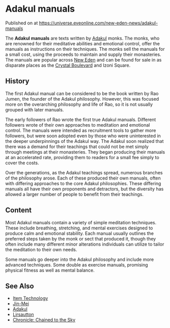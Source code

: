 # Adakul manuals 
Published on  at https://universe.eveonline.com/new-eden-news/adakul-manuals

The **Adakul manuals** are texts written by [Adakul](1QKGVCG3SPqc6sCRnnw9Vp) monks. The monks, who are renowned for their meditative abilities and emotional control, offer the manuals as instructions on their techniques. The monks sell the manuals for a small cost, using the proceeds to maintain and supply their monasteries. The manuals are popular across [New Eden](5m9PDmbyzmRXdP1vvQETRk) and can be found for sale in as disparate places as the [Crystal Boulevard](45ZcfxzqF7v2mqmLksGxYU) and Izoni Square.

History
-------

The first Adakul manual can be considered to be the book written by Rao Jumen, the founder of the Adakul philosophy. However, this was focused more on the overarching philosophy and life of Rao, so it is not usually grouped with later manuals.

The early followers of Rao wrote the first true Adakul manuals. Different followers wrote of their own approaches to meditation and emotional control. The manuals were intended as recruitment tools to
gather more followers, but were soon adopted even by those who were uninterested in the deeper underpinnings of the Adakul way. The Adakul soon realized that there was a demand for their teachings that could not be met simply through meetings at their monasteries. They began producing their manuals at an accelerated rate, providing them to readers for a small fee simply to cover the costs.

Over the generations, as the Adakul teachings spread, numerous branches of the philosophy arose. Each of these produced their own manuals, often with differing approaches to the core Adakul philosophies. These differing manuals all have their own proponents and detractors, but the diversity has allowed a larger number of people to benefit from their teachings.

Content
-------

Most Adakul manuals contain a variety of simple meditation techniques. These include breathing, stretching, and mental exercises designed to produce calm and emotional stability. Each manual usually outlines the preferred steps taken by the monk or sect that produced it, though they often include many different minor alterations individuals can utilize to tailor the meditation to their own needs.

Some manuals go deeper into the Adakul philosophy and include more advanced techniques. Some double as exercise manuals, promising physical fitness as well as mental balance.

See Also
--------

- [Item Technology](1atx3NGYkl3oP5JiEa1ShQ)
- [Jin-Mei](6SFvK45QIlCCCoNODY3gUB)
- [Adakul](1QKGVCG3SPqc6sCRnnw9Vp)
- [Lirsautton](4vX2JFJxrnpRAKUN8ZAO2L)
- [Chronicle: Chained to the Sky](5dHoDzuRHMPK92LU582mIQ)
